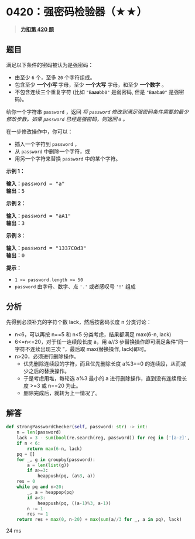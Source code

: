 # 0420：强密码检验器（★★）


> <u>**[力扣第 420 题](https://leetcode.cn/problems/strong-password-checker/)**</u>

## 题目

<p>满足以下条件的密码被认为是强密码：</p>

<ul>
<li>由至少 <code>6</code> 个，至多 <code>20</code> 个字符组成。</li>
<li>包含至少 <strong>一个小写 </strong>字母，至少 <strong>一个大写</strong> 字母，和至少 <strong>一个数字</strong> 。</li>
<li>不包含连续三个重复字符 (比如 <code>"B<em><strong>aaa</strong></em>bb0"</code> 是弱密码, 但是 <code>"B<em><strong>aa</strong></em>b<em><strong>a</strong></em>0"</code> 是强密码)。</li>
</ul>

<p>给你一个字符串 <code>password</code> ，返回 <em>将 <code>password</code> 修改到满足强密码条件需要的最少修改步数。如果 <code>password</code> 已经是强密码，则返回 <code>0</code> 。</em></p>

<p>在一步修改操作中，你可以：</p>

<ul>
<li>插入一个字符到 <code>password</code> ，</li>
<li>从 <code>password</code> 中删除一个字符，或</li>
<li>用另一个字符来替换 <code>password</code> 中的某个字符。</li>
</ul>



<p><strong>示例 1：</strong></p>

<pre>
<strong>输入：</strong>password = "a"
<strong>输出：</strong>5
</pre>

<p><strong>示例 2：</strong></p>

<pre>
<strong>输入：</strong>password = "aA1"
<strong>输出：</strong>3
</pre>

<p><strong>示例 3：</strong></p>

<pre>
<strong>输入：</strong>password = "1337C0d3"
<strong>输出：</strong>0
</pre>



<p><strong>提示：</strong></p>

<ul>
<li><code>1 &lt;= password.length &lt;= 50</code></li>
<li><code>password</code> 由字母、数字、点 <code>'.'</code> 或者感叹号 <code>'!'</code> 组成</li>
</ul>


## 分析

先得到必须补充的字符个数 lack，然后按密码长度 n 分类讨论：
- n<6，可以再按 n==5 和 n<5 分类考虑，结果都满足 max(6-n, lack)
- 6<=n<=20，对于任一连续段长度 a，用 a//3 步替换操作即可满足条件“同一字符不连续出现三次 ”，最后取 max(替换操作, lack)即可。
- n>20，必须进行删除操作。
  - 优先删除连续段的字符，而且优先删除长度 a%3==0 的连续段，从而减少之后的替换操作。
  - 于是考虑用堆，每轮选 a%3 最小的 a 进行删除操作，直到没有连续段长度 >=3 或 n==20 为止。
  - 删除完成后，就转为上一情况了。


## 解答


```python
def strongPasswordChecker(self, password: str) -> int:
    n = len(password)
    lack = 3 - sum(bool(re.search(reg, password)) for reg in ['[a-z]', '[A-Z]', '[0-9]'])
    if n < 6:
        return max(6-n, lack)
    pq = []
    for _, g in groupby(password):
        a = len(list(g))
        if a>=3:
            heappush(pq, (a%3, a))
    res = 0
    while pq and n>20:
        _, a = heappop(pq)
        if a>3:
            heappush(pq, ((a-1)%3, a-1))
        n -= 1
        res += 1
    return res + max(0, n-20) + max(sum(a//3 for _, a in pq), lack)
````
24 ms
